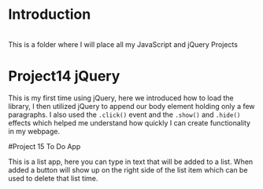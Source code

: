 # Introduction
<br />
This is a folder where I will place all my JavaScript and jQuery Projects<br>


# Project14 jQuery<br>
This is my first time using jQuery, here we introduced how to load the library, I then utilized jQuery to append our body element holding only a few paragraphs. I also used the ```.click()``` event and the ```.show()``` and ```.hide()``` effects which helped me understand how quickly I can create functionality in my webpage.

#Project 15 To Do App<br>

This is a list app, here you can type in text that will be added to a list. When added a button will show up on the right side of the list item which can be used to delete that list time.